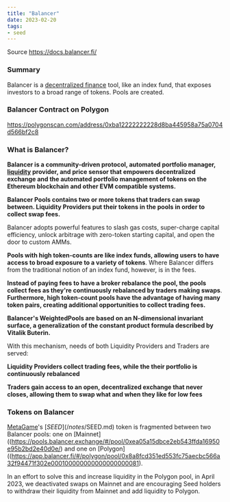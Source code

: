 ```yaml
---
title: "Balancer"
date: 2023-02-20
tags:
- seed
---
```

Source
https://docs.balancer.fi/
 
### Summary
Balancer is a [decentralized finance](/notes/Decentralized%20Finance.md) tool, like an index fund, that exposes investors to a broad range of tokens. Pools are created.

### Balancer Contract on Polygon
https://polygonscan.com/address/0xba12222222228d8ba445958a75a0704d566bf2c8

### What is Balancer?
**Balancer is a community-driven protocol, automated portfolio manager, [liquidity](/notes/Liquidity.md) provider, and price sensor that empowers decentralized exchange and the automated portfolio management of tokens on the Ethereum blockchain and other EVM compatible systems.**

**Balancer Pools contains two or more tokens that traders can swap between. Liquidity Providers put their tokens in the pools in order to collect swap fees.** 

Balancer adopts powerful features to slash gas costs, super-charge capital efficiency, unlock arbitrage with zero-token starting capital, and open the door to custom AMMs.

**Pools with high token-counts are like index funds, allowing users to have access to broad exposure to a variety of tokens**. Where Balancer differs from the traditional notion of an index fund, however, is in the fees. 

**Instead of paying fees to have a broker rebalance the pool, the pools collect fees as they're continuously rebalanced by traders making swaps**. **Furthermore, high token-count pools have the advantage of having many token pairs, creating additional opportunities to collect trading fees.**

**Balancer's WeightedPools are based on an N-dimensional invariant surface, a generalization of the constant product formula described by Vitalik Buterin.**

With this mechanism, needs of both Liquidity Providers and Traders are served:

**Liquidity Providers collect trading fees, while the their portfolio is continuously rebalanced**

**Traders gain access to an open, decentralized exchange that never closes, allowing them to swap what and when they like for low fees**

### Tokens on Balancer

[MetaGame](/notes/MetaGame.md)'s [$SEED](/notes/$SEED.md) token is fragmented between two Balancer pools: one on [Mainnet]((https://pools.balancer.exchange/#/pool/0xea05a15dbce2eb543ffda16950e95b2bd2e40d0e/) and one on [Polygon]((https://app.balancer.fi/#/polygon/pool/0x8a8fcd351ed553fc75aecbc566a32f94471f302e000100000000000000000081). 

In an effort to solve this and increase liquidity in the Polygon pool, in April 2023, we deactivated swaps on Mainnet and are encouraging Seed holders to withdraw their liquidity from Mainnet and add liquidity to Polygon. 


